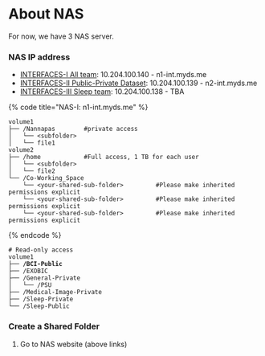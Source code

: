 # About NAS

For now, we have 3 NAS server.

### NAS IP address

* [INTERFACES-I All team](http://10.204.100.140:5000/): 10.204.100.140 - n1-int.myds.me
* [INTERFACES-II Public-Private Dataset](http://10.204.100.139:5000/): 10.204.100.139 - n2-int.myds.me
* [INTERFACES-III Sleep team](http://10.204.100.138:5000/): 10.204.100.138 - TBA

{% code title="NAS-I: n1-int.myds.me" %}
```markup
volume1
├── /Nannapas        #private access
│   └── <subfolder>
│   └── file1
volume2
├── /home            #Full access, 1 TB for each user
│   └── <subfolder>
│   └── file2
└── /Co-Working_Space
    └── <your-shared-sub-folder>         #Please make inherited permissions explicit
    └── <your-shared-sub-folder>         #Please make inherited permissions explicit
    └── <your-shared-sub-folder>         #Please make inherited permissions explicit
```
{% endcode %}

<pre class="language-markup" data-title="NAS-II: n2-int.myds.me"><code class="lang-markup"># Read-only access
volume1
<strong>├── /BCI-Public
</strong>├── /EXOBIC
├── /General-Private
│   └── /PSU
├── /Medical-Image-Private
├── /Sleep-Private
└── /Sleep-Public</code></pre>



### Create a Shared Folder

1. Go to NAS website (above links)
